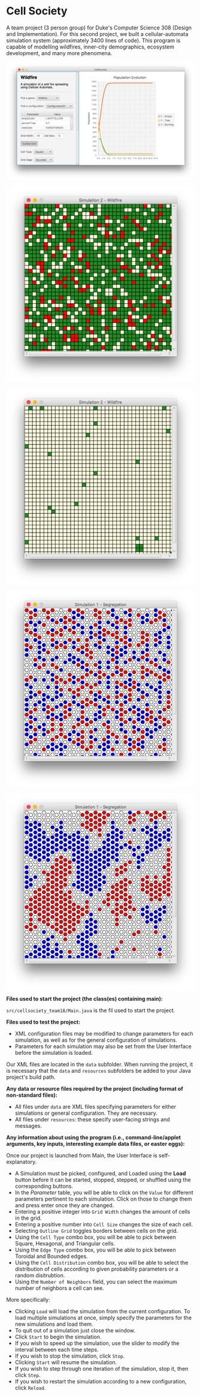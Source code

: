 Cell Society
==========

A team project (3 person group) for Duke's Computer Science 308 (Design and Implementation). For this second project, we built a cellular-automata simulation system (approximately 3400 lines of code). This program is capable of modelling wildfires, inner-city demographics, ecosystem development, and many more phenomena.

![](images/wildfire_status.png)

![](images/wildfire_1.png)

![](images/wildfire_2.png)

![](images/segregation_1.png)

![](images/segregation_2.png)

**Files used to start the project (the class(es) containing main):**

`src/cellsociety_team18/Main.java` is the fil used to start the project.

**Files used to test the project:**

- XML configuration files may be modified to change parameters for each simulation, as well as for the general configuration of simulations. 
- Parameters for each simulation may also be set from the User Interface before the simulation is loaded. 

Our XML files are located in the `data` subfolder. When running the project, it is necessary that the `data` and `resources` subfolders be added to your Java project's build path.

**Any data or resource files required by the project (including format of non-standard files):**

- All files under `data` are XML files specifying parameters for either simulations or general configuration. They are necessary.
- All files under `resources`: these specify user-facing strings and messages.

**Any information about using the program (i.e., command-line/applet arguments, key inputs, interesting example data files, or easter eggs):**

Once our project is launched from Main, the User Interface is self-explanatory. 

- A Simulation must be picked, configured, and Loaded using the **Load** button before it can be started, stopped, stepped, or shuffled using the corresponding buttons.
- In the *Parameter* table, you will be able to click on the `Value` for different parameters pertinent to each simulation. Click on those to change them and press enter once they are changed.
- Entering a positive integer into `Grid Width` changes the amount of cells in the grid.
- Entering a positive number into `Cell Size` changes the size of each cell. 
- Selecting `Outline Grid` toggles borders between cells on the grid. 
- Using the `Cell Type` combo box, you will be able to pick between Square, Hexagonal, and Triangular cells.
- Using the `Edge Type` combo box, you will be able to pick between Toroidal and Bounded edges.
- Using the `Cell Distribution` combo box, you will be able to select the distribution of cells according to given probability parameters or a random disitrubtion.
- Using the `Number of Neighbors` field, you can select the maximum number of neighbors a cell can see. 

More specifically:

- Clicking `Load` will load the simulation from the current configuration. To load multiple simulations at once, simply specify the parameters for the new simulations and load them. 
- To quit out of a simulation just close the window.
- Click `Start` to begin the simulation. 
- If you wish to speed up the simulation, use the slider to modify the interval between each time steps.
- If you wish to stop the simulation, click `Stop`. 
- Clicking `Start` will resume the simulation.
- If you wish to step through one iteration of the simulation, stop it, then click `Step`. 
- If you wish to restart the simulation according to a new configuration, click `Reload`. 